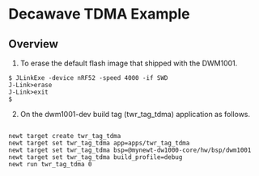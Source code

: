 <!--
#
# Licensed to the Apache Software Foundation (ASF) under one
# or more contributor license agreements.  See the NOTICE file
# distributed with this work for additional information
# regarding copyright ownership.  The ASF licenses this file
# to you under the Apache License, Version 2.0 (the
# "License"); you may not use this file except in compliance
# with the License.  You may obtain a copy of the License at
#
# http://www.apache.org/licenses/LICENSE-2.0
#
# Unless required by applicable law or agreed to in writing,
# software distributed under the License is distributed on an
# "AS IS" BASIS, WITHOUT WARRANTIES OR CONDITIONS OF ANY
#  KIND, either express or implied.  See the License for the
# specific language governing permissions and limitations
# under the License.
#
-->

# Decawave TDMA Example

## Overview

1. To erase the default flash image that shipped with the DWM1001.

```no-highlight
$ JLinkExe -device nRF52 -speed 4000 -if SWD
J-Link>erase
J-Link>exit
$
```


2. On the dwm1001-dev build tag (twr_tag_tdma) application as follows.

```no-highlight

newt target create twr_tag_tdma
newt target set twr_tag_tdma app=apps/twr_tag_tdma
newt target set twr_tag_tdma bsp=@mynewt-dw1000-core/hw/bsp/dwm1001
newt target set twr_tag_tdma build_profile=debug
newt run twr_tag_tdma 0

```
